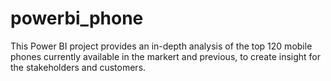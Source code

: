 # powerbi_phone
This Power BI project provides an in-depth analysis of the top 120 mobile phones currently available in the markert and previous, to create insight for the stakeholders and customers.
